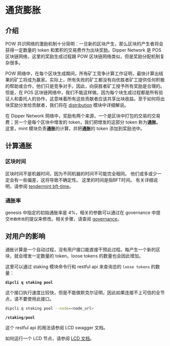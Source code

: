 # 通货膨胀

## 介绍

POW 共识网络的激励机制十分简明：一旦新的区块产生，那么区块的产生者将会获得一定数量的 token 和累积的交易费作为出块奖励。Dipper Network 是 POS 区块链网络，这里的奖励生成过程跟 POW 区块链网络类似，但是奖励分配机制复杂很多。

POW 网络中，在每个区块生成期间，所有矿工竞争计算工作证明，最快计算出结果的矿工将成为赢家。实际上，所有失败的矿工都没有向优胜者矿工提供任何积极的帮助或合作，他们只是竞争对手。因此，向获胜者矿工授予所有奖励是合理的。但是，在 POS 区块链网络中，我们不能这样做。因为每个块生成过程都是所有验证人和委托人的协作，这意味着所有这些贡献者应该共享出块收益。至于如何将出块奖励分发给贡献者，我们将在 [distribution](distribution.md) 模块中详细解说。

在 Dipper Network 网络中，奖励有两个来源，一个是区块中打包的交易的交易费；另一个是每个区块中增发的 token，我们把增发的这部分 token 称为**通胀**。这里，mint 模块负责**通胀**的计算，并把**通胀**的 token 添加到奖励池中。

## 计算通胀

### 区块时间

区块时间不是机器时间，因为不同机器的时间不可能完全相同。 他们或多或少一定会有一些偏差，这将导致不确定性。 这里的时间是指BFT时间。 有关详细说明，请参阅 [tendermint bft-time](https://github.com/tendermint/tendermint/blob/master/docs/spec/consensus/bft-time.md)。

### 通胀率

genesis 中指定的初始通胀率是 4%，相关的参数可以通过在 governance 中提交`参数修改`的提议来修改。相关步骤，请查阅 [governance](governance.md)。

## 对用户的影响

通胀计算是一个自动过程，没有用户接口能直接干预此过程。每产生一个新的区块，就会增发一定数量的 token，loose tokens 的数量也会因此增加。

这里可以通过 staking 模块命令行和 restful api 来查询总的 `loose tokens` 的数量：

**`dipcli q staking pool`**

这个接口执行速度比较快，但是不能做默克尔证明，因此如果连接不上可信的全节点，请不要使用此接口。

```bash
dipcli q staking pool --node=<node_url>
```

**`/staking/pool`**

这个 restful api 的用法请参阅 LCD swagger 文档。

如何运行一个 LCD 节点，请参阅 [LCD 文档](../light-client/intro.md)。

